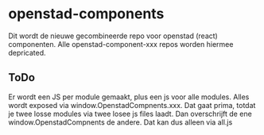 # openstad-components

Dit wordt de nieuwe gecombineerde repo voor openstad (react) componenten. Alle openstad-component-xxx repos worden hiermee depricated.

## ToDo

Er wordt een JS per module gemaakt, plus een js voor alle modules.
Alles wordt exposed via window.OpenstadCompnents.xxx. Dat gaat prima, totdat je twee losse modules via twee losee js files laadt. Dan overschrijft de ene window.OpenstadCompnents de andere. Dat kan dus alleen via all.js
